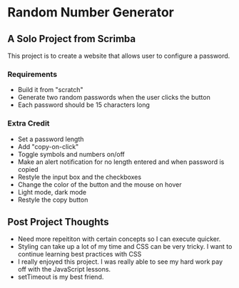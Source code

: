 # Random Number Generator
## A Solo Project from Scrimba
This project is to create a website that allows user to configure a password.

### Requirements
- Build it from "scratch"
- Generate two random passwords when the user clicks the button
- Each password should be 15 characters long 

### Extra Credit
- Set a password length 
- Add "copy-on-click"
- Toggle symbols and numbers on/off
- Make an alert notification for no length entered and when password is copied
- Restyle the input box and the checkboxes 
- Change the color of the button and the mouse on hover 
- Light mode, dark mode
- Restyle the copy button


## Post Project Thoughts
- Need more repeititon with certain concepts so I can execute quicker. 
- Styling can take up a lot of my time and CSS can be very tricky. I want to continue learning best practices with CSS
- I really enjoyed this project. I was really able to see my hard work pay off with the JavaScript lessons. 
- setTimeout is my best friend. 